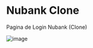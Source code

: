 # Nubank Clone

Pagina de Login Nubank (Clone)


![image](https://user-images.githubusercontent.com/63453751/209724665-d9375bba-7b8f-4984-a849-5be577f8a00a.png)
